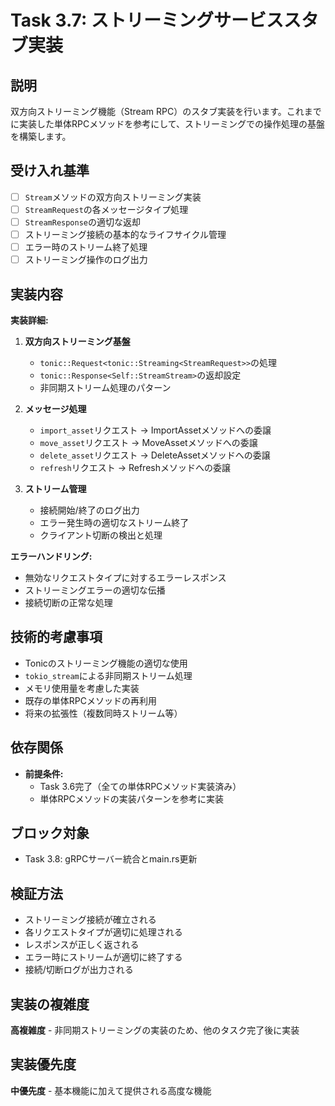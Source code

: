 # Task 3.7: ストリーミングサービススタブ実装

## 説明

双方向ストリーミング機能（Stream RPC）のスタブ実装を行います。これまでに実装した単体RPCメソッドを参考にして、ストリーミングでの操作処理の基盤を構築します。

## 受け入れ基準

- [ ] `Stream`メソッドの双方向ストリーミング実装
- [ ] `StreamRequest`の各メッセージタイプ処理
- [ ] `StreamResponse`の適切な返却
- [ ] ストリーミング接続の基本的なライフサイクル管理
- [ ] エラー時のストリーム終了処理
- [ ] ストリーミング操作のログ出力

## 実装内容

**実装詳細:**
1. **双方向ストリーミング基盤**
   - `tonic::Request<tonic::Streaming<StreamRequest>>`の処理
   - `tonic::Response<Self::StreamStream>`の返却設定
   - 非同期ストリーム処理のパターン

2. **メッセージ処理**
   - `import_asset`リクエスト → ImportAssetメソッドへの委譲
   - `move_asset`リクエスト → MoveAssetメソッドへの委譲  
   - `delete_asset`リクエスト → DeleteAssetメソッドへの委譲
   - `refresh`リクエスト → Refreshメソッドへの委譲

3. **ストリーム管理**
   - 接続開始/終了のログ出力
   - エラー発生時の適切なストリーム終了
   - クライアント切断の検出と処理

**エラーハンドリング:**
- 無効なリクエストタイプに対するエラーレスポンス
- ストリーミングエラーの適切な伝播
- 接続切断の正常な処理

## 技術的考慮事項

- Tonicのストリーミング機能の適切な使用
- `tokio_stream`による非同期ストリーム処理
- メモリ使用量を考慮した実装
- 既存の単体RPCメソッドの再利用
- 将来の拡張性（複数同時ストリーム等）

## 依存関係

- **前提条件:** 
  - Task 3.6完了（全ての単体RPCメソッド実装済み）
  - 単体RPCメソッドの実装パターンを参考に実装

## ブロック対象

- Task 3.8: gRPCサーバー統合とmain.rs更新

## 検証方法

- ストリーミング接続が確立される
- 各リクエストタイプが適切に処理される
- レスポンスが正しく返される
- エラー時にストリームが適切に終了する
- 接続/切断ログが出力される

## 実装の複雑度

**高複雑度** - 非同期ストリーミングの実装のため、他のタスク完了後に実装

## 実装優先度

**中優先度** - 基本機能に加えて提供される高度な機能